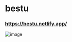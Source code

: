 # bestu

### https://bestu.netlify.app/

![image](https://user-images.githubusercontent.com/55525614/178978213-198e7ba0-95d4-45ed-b034-a9e4274b2b92.png)
